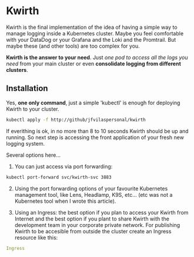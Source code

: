 # Kwirth
Kwirth is the final implementation of the  idea of having a simple way to manage logging inside a Kubernetes cluster. Maybe you feel comfortable with your DataDog or your Grafana and the Loki and the Promtrail. But maybe these (and other tools) are too complex for you.

**Kwirth is the answer to your need**. Just *one pod to access all the logs you need* from your main cluster or even **consolidate logging from different clusters**.

## Installation
Yes, **one only command**, just a simple 'kubectl' is enough for deploying Kwirth to your cluster.

```bash
kubectl apply -f http://github/jfvilaspersonal/kwirth
```

If everithing is ok, in no more than 8 to 10 seconds Kwirth should be up and running. So next step is accessing the front application of your fresh new logging system.

Several options here...

1. You can just access via port forwarding:
```bash
kubectl port-forward svc/kwirth-svc 3883
```

2. Using the port forwarding options of your favourite Kubernetes management tool, like Lens, Headlamp, K9S, etc... (etc was not a Kubernetes tool when I wrote this article).

3. Using an Ingress: the best option if you plan to access your Kwirth from Internet and the best option if you plant to share Kwirth with the development team in your corporate private network. For publishing Kwirth to be accesible from outside the cluster create an Ingress resource like this:

```yaml
Ingress
```
